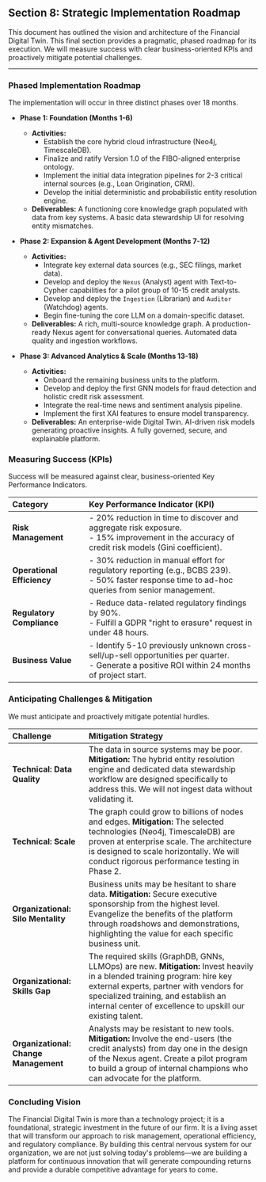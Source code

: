## Section 8: Strategic Implementation Roadmap

This document has outlined the vision and architecture of the Financial Digital Twin. This final section provides a pragmatic, phased roadmap for its execution. We will measure success with clear business-oriented KPIs and proactively mitigate potential challenges.

---

### Phased Implementation Roadmap

The implementation will occur in three distinct phases over 18 months.

*   **Phase 1: Foundation (Months 1-6)**
    *   **Activities:**
        *   Establish the core hybrid cloud infrastructure (Neo4j, TimescaleDB).
        *   Finalize and ratify Version 1.0 of the FIBO-aligned enterprise ontology.
        *   Implement the initial data integration pipelines for 2-3 critical internal sources (e.g., Loan Origination, CRM).
        *   Develop the initial deterministic and probabilistic entity resolution engine.
    *   **Deliverables:** A functioning core knowledge graph populated with data from key systems. A basic data stewardship UI for resolving entity mismatches.

*   **Phase 2: Expansion & Agent Development (Months 7-12)**
    *   **Activities:**
        *   Integrate key external data sources (e.g., SEC filings, market data).
        *   Develop and deploy the `Nexus` (Analyst) agent with Text-to-Cypher capabilities for a pilot group of 10-15 credit analysts.
        *   Develop and deploy the `Ingestion` (Librarian) and `Auditor` (Watchdog) agents.
        *   Begin fine-tuning the core LLM on a domain-specific dataset.
    *   **Deliverables:** A rich, multi-source knowledge graph. A production-ready Nexus agent for conversational queries. Automated data quality and ingestion workflows.

*   **Phase 3: Advanced Analytics & Scale (Months 13-18)**
    *   **Activities:**
        *   Onboard the remaining business units to the platform.
        *   Develop and deploy the first GNN models for fraud detection and holistic credit risk assessment.
        *   Integrate the real-time news and sentiment analysis pipeline.
        *   Implement the first XAI features to ensure model transparency.
    *   **Deliverables:** An enterprise-wide Digital Twin. AI-driven risk models generating proactive insights. A fully governed, secure, and explainable platform.

### Measuring Success (KPIs)

Success will be measured against clear, business-oriented Key Performance Indicators.

| **Category**              | **Key Performance Indicator (KPI)**                                                                   |
| :------------------------ | :---------------------------------------------------------------------------------------------------- |
| **Risk Management**       | - 20% reduction in time to discover and aggregate risk exposure. <br> - 15% improvement in the accuracy of credit risk models (Gini coefficient). |
| **Operational Efficiency**  | - 30% reduction in manual effort for regulatory reporting (e.g., BCBS 239). <br> - 50% faster response time to ad-hoc queries from senior management. |
| **Regulatory Compliance** | - Reduce data-related regulatory findings by 90%. <br> - Fulfill a GDPR "right to erasure" request in under 48 hours. |
| **Business Value**        | - Identify 5-10 previously unknown cross-sell/up-sell opportunities per quarter. <br> - Generate a positive ROI within 24 months of project start. |

### Anticipating Challenges & Mitigation

We must anticipate and proactively mitigate potential hurdles.

| **Challenge**                   | **Mitigation Strategy**                                                                                                                                                             |
| :------------------------------ | :---------------------------------------------------------------------------------------------------------------------------------------------------------------------------------- |
| **Technical: Data Quality**     | The data in source systems may be poor. **Mitigation:** The hybrid entity resolution engine and dedicated data stewardship workflow are designed specifically to address this. We will not ingest data without validating it. |
| **Technical: Scale**            | The graph could grow to billions of nodes and edges. **Mitigation:** The selected technologies (Neo4j, TimescaleDB) are proven at enterprise scale. The architecture is designed to scale horizontally. We will conduct rigorous performance testing in Phase 2. |
| **Organizational: Silo Mentality** | Business units may be hesitant to share data. **Mitigation:** Secure executive sponsorship from the highest level. Evangelize the benefits of the platform through roadshows and demonstrations, highlighting the value for each specific business unit. |
| **Organizational: Skills Gap**  | The required skills (GraphDB, GNNs, LLMOps) are new. **Mitigation:** Invest heavily in a blended training program: hire key external experts, partner with vendors for specialized training, and establish an internal center of excellence to upskill our existing talent. |
| **Organizational: Change Management** | Analysts may be resistant to new tools. **Mitigation:** Involve the end-users (the credit analysts) from day one in the design of the Nexus agent. Create a pilot program to build a group of internal champions who can advocate for the platform. |

### Concluding Vision

The Financial Digital Twin is more than a technology project; it is a foundational, strategic investment in the future of our firm. It is a living asset that will transform our approach to risk management, operational efficiency, and regulatory compliance. By building this central nervous system for our organization, we are not just solving today's problems—we are building a platform for continuous innovation that will generate compounding returns and provide a durable competitive advantage for years to come.
